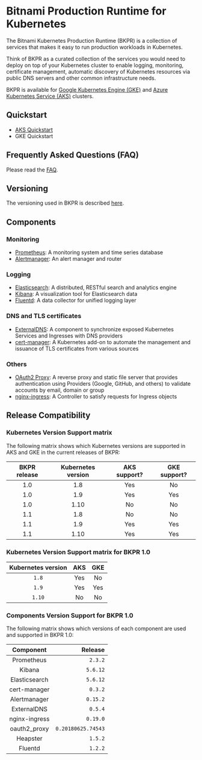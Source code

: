 # Bitnami Production Runtime for Kubernetes

The Bitnami Kubernetes Production Runtime (BKPR) is a collection of services that makes it easy to run production workloads in Kubernetes.

Think of BKPR as a curated collection of the services you would need to deploy on top of your Kubernetes cluster to enable logging, monitoring, certificate management, automatic discovery of Kubernetes resources via public DNS servers and other common infrastructure needs.

BKPR is available for [Google Kubernetes Engine (GKE)](https://cloud.google.com/kubernetes-engine) and [Azure Kubernetes Service (AKS)](https://azure.microsoft.com/en-in/services/kubernetes-service/) clusters.

## Quickstart

* [AKS Quickstart](docs/quickstart-aks.md)
* GKE Quickstart

## Frequently Asked Questions (FAQ)

Please read the [FAQ](docs/FAQ.md).

## Versioning

The versioning used in BKPR is described [here](docs/versioning.md).

## Components

### Monitoring
* [Prometheus](https://prometheus.io/): A monitoring system and time series database
* [Alertmanager](https://prometheus.io/docs/alerting/alertmanager/): An alert manager and router
### Logging
* [Elasticsearch](https://www.elastic.co/products/elasticsearch): A distributed, RESTful search and analytics engine
* [Kibana](https://www.elastic.co/products/kibana): A visualization tool for Elasticsearch data
* [Fluentd](https://www.fluentd.org/): A data collector for unified logging layer
### DNS and TLS certificates
* [ExternalDNS](https://github.com/kubernetes-incubator/external-dns): A component to synchronize exposed Kubernetes Services and Ingresses with DNS providers
* [cert-manager](https://github.com/jetstack/cert-manager): A Kubernetes add-on to automate the management and issuance of TLS certificates from various sources
### Others
* [OAuth2 Proxy](https://github.com/bitnami/bitnami-docker-oauth2-proxy): A reverse proxy and static file server that provides authentication using Providers (Google, GitHub, and others) to validate accounts by email, domain or group
* [nginx-ingress](https://github.com/kubernetes/ingress-nginx): A Controller to satisfy requests for Ingress objects

## Release Compatibility

### Kubernetes Version Support matrix

The following matrix shows which Kubernetes versions are supported in AKS and GKE in the current releases of BKPR:

| BKPR release | Kubernetes version | AKS support? | GKE support? |
|:------------:|:------------------:|:------------:|:------------:|
|      1.0     |         1.8        |      Yes     |      No      |
|      1.0     |         1.9        |      Yes     |      Yes     |
|      1.0     |         1.10       |      No      |      No      |
|      1.1     |         1.8        |      No      |      No      |
|      1.1     |         1.9        |      Yes     |      Yes     |
|      1.1     |         1.10       |      Yes     |      Yes     |

### Kubernetes Version Support matrix for BKPR 1.0

| Kubernetes version |  AKS  |  GKE  |
|:------------------:|:-----:|:-----:|
|        `1.8`       |  Yes  |  No   |
|        `1.9`       |  Yes  |  Yes  |
|        `1.10`      |  No   |  No   |

### Components Version Support for BKPR 1.0

The following matrix shows which versions of each component are used and supported in BKPR 1.0:

|   Component   |            Release |
|:-------------:|-------------------:|
|   Prometheus  |            `2.3.2` |
|     Kibana    |           `5.6.12` |
| Elasticsearch |           `5.6.12` |
|  cert-manager |            `0.3.2` |
|  Alertmanager |           `0.15.2` |
|  ExternalDNS  |            `0.5.4` |
| nginx-ingress |           `0.19.0` |
|  oauth2_proxy | `0.20180625.74543` |
|    Heapster   |            `1.5.2` |
|    Fluentd    |            `1.2.2` |